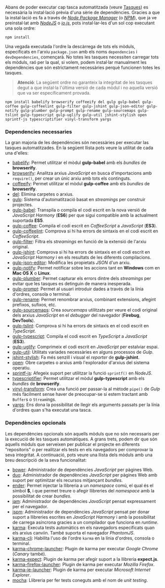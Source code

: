 Abans de poder executar cap tasca automatitzada (veure [Tasques][1]) es necessària la instal·lació prèvia d'una sèrie de dependències. Gracies a que la instal·lació es fa a través de *[Node Package Manager][2]* (o *[NPM][2]*), que ja ve preinstal·lat amb *[NodeJS][3]* o *[io.js][4]*, pots instal·lar-les d'un sol cop executant una sola ordre:

    npm install

Una vegada executada l'ordre la descàrrega de tots els mòduls, especificats en l'arxiu `package.json` amb els noms `dependencies` i `devDependencies`, començarà.
No totes les tasques necessiten carregar tots els mòduls, raó per la qual, si volem, podem instal·lar manualment les dependències que són estrictament necessàries perquè funcionen totes les tasques.

  > **Atenció**: La següent ordre no garanteix la integritat de les tasques degut a que instal·la l'última versió de cada mòdul i no aquella versió que va ser específicament provada.

    npm install babelify browserify coffeeify del gulp gulp-babel gulp-coffee gulp-coffeelint gulp-filter gulp-jshint gulp-json-editor gulp-notify gulp-plumber gulp-prompt gulp-rename gulp-sourcemaps gulp-tslint gulp-typescript gulp-uglify gulp-util jshint-stylish open sprintf-js typescriptifier vinyl-transform yargs

### Dependencies necessaries
La gran majoria de les dependències són necessàries per executar las tasques automatitzades. En la següent llista pots veure la utilitat de cada una d'elles:
* [babelify][5]: Permet utilitzar el mòdul **gulp-babel** amb els *bundles* de **browserify**.
* [browserify][6]: Analitza arxius *JavaScript* en busca d'importacions amb `require()`, per crear un únic arxiu amb tots els continguts.
* [coffeeify][7]: Permet utilitzar el mòdul **gulp-coffee** amb els *bundles* de **browserify**.
* [del][8]: Elimina carpetes o arxius.
* [gulp][9]: Sistema d'automatització basat en *streamings* per construir projectes.
* [gulp-babel][10]: Transpila o compila el codi escrit en la nova versió de *JavaScript Harmony* (**ES6**) per que sigui compatible amb la actualment suportada **ES5**.
* [gulp-coffee][11]: Compila el codi escrit en *CoffeeScript* a *JavaScript* (**ES3**).
* [gulp-coffeelint][12]: Comprova si hi ha errors de sintaxis en el codi escrit en *CoffeeScript*.
* [gulp-filter][13]: Filtra els *streamings* en funció de la extensió de l'arxiu original.
* [gulp-jshint][14]: Comprova si hi ha errors de sintaxis en el codi escrit en *JavaScript Harmony* i en els resultats de les diferents compilacions.
* [gulp-json-editor][15]: Modifica les propietats *JSON* d'un arxiu.
* [gulp-notify][16]: Permet notificar sobre les accions tant en **Windows** com en **Mac OS X** o **Linux**.
* [gulp-plumber][17]: Permet capturar els errors dintre dels *streamings* per evitar que les tasques es detinguin de manera inesperada.
* [gulp-prompt][18]: Permet al usuari introduir dades a través de la línia d'ordres, consola o terminal.
* [gulp-rename][19]: Permet renombrar arxius, combinant extensions, afegint prefixos, sufixos, etc.
* [gulp-sourcemaps][20]: Crea *sourcemaps* utilitzats per veure el codi original dels arxius *JavaScript* en el *debugger* del navegador (**Firebug**, **DevTools**).
* [gulp-tslint][21]: Comprova si hi ha errors de sintaxis en el codi escrit en *TypeScript*.
* [gulp-typescript][22]: Compila el codi escrit en *TypeScript* a *JavaScript* (**ES3**).
* [gulp-uglify][23]: Comprimeix el codi escrit en *JavaScript* per estalviar espai.
* [gulp-util][24]: Utilitats variades necessàries en alguns processos de *Gulp*.
* [jshint-stylish][25]: Fa més senzill i visual el *reporter* de **gulp-jshint**.
* [open][26]: Obre carpetes o arxius amb l'explorador d'arxius del sistema operatiu.
* [sprintf-js][27]: Afegeix suport per utilitzar la funció `sprintf()` en *NodeJS*.
* [typescriptifier][28]: Permet utilitzar el mòdul **gulp-typescript** amb els *bundles* de **browserify**.
* [vinyl-transform][29]: Crea una funció per passar-la al mètode `pipe()` de *Gulp* més fàcilment sense haver de preocupar-se si estem tractant amb `Buffer`s o `Stream`ings.
* [yargs][30]: Ens dona la possibilitat de llegir els arguments passats per la línia d'ordres quan s'ha executat una tasca.

### Dependències opcionals
Les dependències opcionals són aquells mòduls que no són necessaris per la execució de les tasques automàtiques. A grans trets, podem dir que són aquells mòduls que serveixen per publicar el projecte en diferents "repositoris" o per realitzar els tests en els navegadors per comprovar la seva integritat. A continuació, pots veure una llista dels mòduls amb una breu descripció de la seva funcionalitat:
* [bower][31]: Administrador de dependències *JavaScript* per pàgines Web.
* [duo][32]: Administrador de dependències *JavaScript* per pàgines Web amb suport per optimitzar els recursos mitjançant *bundles*.
* [ender][33]: Permet injectar la llibreria a un *namespace* comú, el qual és el símbol **$**, i que permet treure o afegir llibreries del *namespace* amb la possibilitat de crear *bundles*.
* [jam][34]: Administrador de dependències *JavaScript* pensat expressament per el navegador.
* [jspm][35]: Administrador de dependències *JavaScript* pensat per donar suport a llibreries escrites en *JavaScript Harmony* i amb la possibilitat de carrega asíncrona gracies a un compilador que funciona en *runtime*.
* [karma][36]: Executa tests automàtics en els navegadors especificats quan els arxius canviin. També suporta el navegador *PhantomJS*.
* [karma-cli][37]: Habilita l'uso de l'ordre `karma` en la línia d'ordres, consola o terminal.
* [karma-chrome-launcher][38]: Plugin de karma per executar *Google Chrome* (*Canary* també).
* [karma-expect][39]: Plugin de karma per afegir suport a la llibreria **expect.js**.
* [karma-firefox-launcher][40]: Plugin de karma per executar *Mozilla Firefox*.
* [karma-ie-launcher][41]: Plugin de karma per executar *Microsoft Internet Explorer*.
* [mocha][42]: Llibreria per fer tests coneguts amb el nom de *unit testing*.

[1]: https://github.com/Egatuts/EgaUriJS/wiki/Tasques
[2]: https://www.npmjs.com/
[3]: https://nodejs.org/
[4]: https://iojs.org/
[5]: https://www.npmjs.com/package/babelify
[6]: https://www.npmjs.com/package/browserify
[7]: https://www.npmjs.com/package/coffeeify
[8]: https://www.npmjs.com/package/del
[9]: https://www.npmjs.com/package/gulp
[10]: https://www.npmjs.com/package/gulp-babel
[11]: https://www.npmjs.com/package/gulp-coffee
[12]: https://www.npmjs.com/package/gulp-coffeelint
[13]: https://www.npmjs.com/package/gulp-filter
[14]: https://www.npmjs.com/package/gulp-jshint
[15]: https://www.npmjs.com/package/gulp-json-editor
[16]: https://www.npmjs.com/package/gulp-notify
[17]: https://www.npmjs.com/package/gulp-plumber
[18]: https://www.npmjs.com/package/gulp-prompt
[19]: https://www.npmjs.com/package/gulp-rename
[20]: https://www.npmjs.com/package/gulp-sourcemaps
[21]: https://www.npmjs.com/package/gulp-tslint
[22]: https://www.npmjs.com/package/gulp-typescript
[23]: https://www.npmjs.com/package/gulp-uglify
[24]: https://github.com/gulpjs/gulp-util
[25]: https://www.npmjs.com/package/jshint-stylish
[26]: https://www.npmjs.com/package/open
[27]: https://www.npmjs.com/package/sprintf-js
[28]: https://www.npmjs.com/package/typescriptifier
[29]: https://www.npmjs.com/package/vinyl-transform
[30]: https://www.npmjs.com/package/yargs
[31]: http://bower.io/
[32]: http://duojs.org/
[33]: https://github.com/ender-js/ender-js
[34]: http://jamjs.org/
[35]: http://jspm.io/
[36]: http://karma-runner.github.io/
[37]: https://www.npmjs.com/package/karma-cli
[38]: https://www.npmjs.com/package/karma-chrome-launcher
[39]: https://www.npmjs.com/package/karma-expect
[40]: https://www.npmjs.com/package/karma-firefox-launcher
[41]: https://www.npmjs.com/package/karma-ie-launcher
[42]: http://mochajs.org/